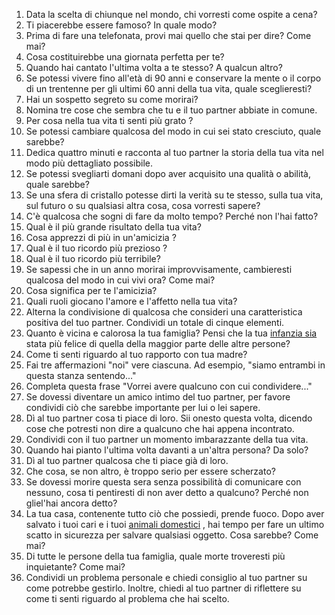1. Data la scelta di chiunque nel mondo, chi vorresti come ospite a cena?
2. Ti piacerebbe essere famoso? In quale modo?
3. Prima di fare una telefonata, provi mai quello che stai per dire? Come mai?
4. Cosa costituirebbe una giornata perfetta per te?
5. Quando hai cantato l'ultima volta a te stesso? A qualcun altro?
6. Se potessi vivere fino all'età di 90 anni e conservare la mente o il corpo di un trentenne per gli ultimi 60 anni della tua vita, quale sceglieresti?
7. Hai un sospetto segreto su come morirai?
8. Nomina tre cose che sembra che tu e il tuo partner abbiate in comune.
9. Per cosa nella tua vita ti senti più grato ?
10. Se potessi cambiare qualcosa del modo in cui sei stato cresciuto, quale sarebbe?
11. Dedica quattro minuti e racconta al tuo partner la storia della tua vita nel modo più dettagliato possibile.
12. Se potessi svegliarti domani dopo aver acquisito una qualità o abilità, quale sarebbe?
13. Se una sfera di cristallo potesse dirti la verità su te stesso, sulla tua vita, sul futuro o su qualsiasi altra cosa, cosa vorresti sapere?
14. C'è qualcosa che sogni di fare da molto tempo? Perché non l'hai fatto?
15. Qual è il più grande risultato della tua vita?
16. Cosa apprezzi di più in un'amicizia ?
17. Qual è il tuo ricordo più prezioso ?
18. Qual è il tuo ricordo più terribile?
19. Se sapessi che in un anno morirai improvvisamente, cambieresti qualcosa del modo in cui vivi ora? Come mai?
20. Cosa significa per te l'amicizia?
21. Quali ruoli giocano l'amore e l'affetto nella tua vita?
22. Alterna la condivisione di qualcosa che consideri una caratteristica positiva del tuo partner. Condividi un totale di cinque elementi.
23. Quanto è vicina e calorosa la tua famiglia? Pensi che la tua [infanzia sia](https://www.psychologytoday.com/us/basics/child-development "Psychology Today guarda all'infanzia") stata più felice di quella della maggior parte delle altre persone?
24. Come ti senti riguardo al tuo rapporto con tua madre?
25. Fai tre affermazioni "noi" vere ciascuna. Ad esempio, "siamo entrambi in questa stanza sentendo..."
26. Completa questa frase "Vorrei avere qualcuno con cui condividere..."
27. Se dovessi diventare un amico intimo del tuo partner, per favore condividi ciò che sarebbe importante per lui o lei sapere.
28. Dì al tuo partner cosa ti piace di loro. Sii onesto questa volta, dicendo cose che potresti non dire a qualcuno che hai appena incontrato.
29. Condividi con il tuo partner un momento imbarazzante della tua vita.
30. Quando hai pianto l'ultima volta davanti a un'altra persona? Da solo?
31. Dì al tuo partner qualcosa che ti piace già di loro.
32. Che cosa, se non altro, è troppo serio per essere scherzato?
33. Se dovessi morire questa sera senza possibilità di comunicare con nessuno, cosa ti pentiresti di non aver detto a qualcuno? Perché non gliel'hai ancora detto?
34. La tua casa, contenente tutto ciò che possiedi, prende fuoco. Dopo aver salvato i tuoi cari e i tuoi [animali domestici](https://www.psychologytoday.com/us/basics/animal-behavior "Psychology Today guarda agli animali domestici") , hai tempo per fare un ultimo scatto in sicurezza per salvare qualsiasi oggetto. Cosa sarebbe? Come mai?
35. Di tutte le persone della tua famiglia, quale morte troveresti più inquietante? Come mai?
36. Condividi un problema personale e chiedi consiglio al tuo partner su come potrebbe gestirlo. Inoltre, chiedi al tuo partner di riflettere su come ti senti riguardo al problema che hai scelto.